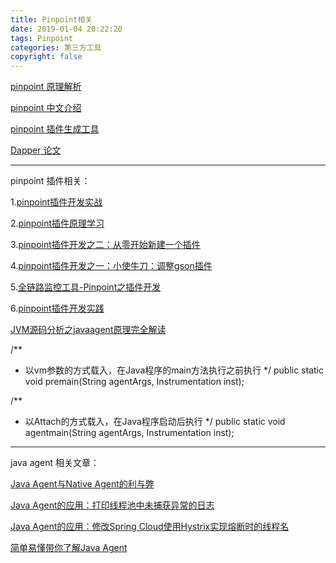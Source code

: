 ```yaml
---
title: Pinpoint相关
date: 2019-01-04 20:22:20
tags: Pinpoint
categories: 第三方工具
copyright: false
---
```


[pinpoint 原理解析](https://github.com/skyao/learning-pinpoint/blob/master/design/technical_overview.md)

[pinpoint 中文介绍](https://skyao.gitbooks.io/learning-pinpoint/content/introduction/)

[pinpoint 插件生成工具](https://github.com/bbossgroups/pinpoint-plugin-generate)

[Dapper 论文](http://bigbully.github.io/Dapper-translation/)

------

pinpoint 插件相关：

1.[pinpoint插件开发实战](https://blog.csdn.net/devotedwife/article/details/81877210)

2.[pinpoint插件原理学习](http://www.ltang.me/2016/12/09/pinpoint-plugin-study/)

3.[pinpoint插件开发之二：从零开始新建一个插件](https://blog.csdn.net/boling_cavalry/article/details/78568073)

4.[pinpoint插件开发之一：小使牛刀：调整gson插件](https://blog.csdn.net/boling_cavalry/article/details/78495628)

5.[全链路监控工具-Pinpoint之插件开发](https://www.sohu.com/a/200888410_659464)

6.[pinpoint插件开发实践](https://www.cnblogs.com/yissheng/p/9971924.html)









[JVM源码分析之javaagent原理完全解读](https://www.cnblogs.com/beautiful-code/p/6424931.html)

/**

- 以vm参数的方式载入，在Java程序的main方法执行之前执行
  */
  public static void premain(String agentArgs, Instrumentation inst);

/**

- 以Attach的方式载入，在Java程序启动后执行
  */
  public static void agentmain(String agentArgs, Instrumentation inst);

------

java agent 相关文章：

[Java Agent与Native Agent的利与弊](https://blog.csdn.net/Guggernaut/article/details/53448502)

[ Java Agent的应用：打印线程池中未捕获异常的日志](https://blog.csdn.net/suxingrui/article/details/80202018)

[Java Agent的应用：修改Spring Cloud使用Hystrix实现熔断时的线程名](https://blog.csdn.net/suxingrui/article/details/80206058)

[简单易懂带你了解Java Agent](https://blog.csdn.net/qq_43171869/article/details/83477163)

